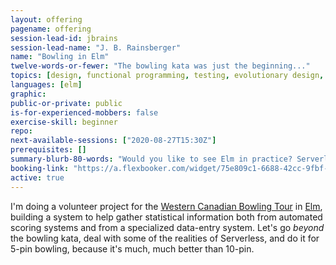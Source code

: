 ```yaml
---
layout: offering
pagename: offering
session-lead-id: jbrains
session-lead-name: "J. B. Rainsberger"
name: "Bowling in Elm"
twelve-words-or-fewer: "The bowling kata was just the beginning..."
topics: [design, functional programming, testing, evolutionary design, refactoring]
languages: [elm]
graphic:
public-or-private: public
is-for-experienced-mobbers: false
exercise-skill: beginner
repo: 
next-available-sessions: ["2020-08-27T15:30Z"]
prerequisites: []
summary-blurb-80-words: "Would you like to see Elm in practice? Serverless? With parsing? This is for you!"
booking-link: "https://a.flexbooker.com/widget/75e809c1-6688-42cc-9fbf-77b001c15991?serviceIds=39112"
active: true
---
```

I'm doing a volunteer project for the [Western Canadian Bowling Tour](https://wcbtour.ca) in [Elm](https://elm-lang.org), building a system to help gather statistical information both from automated scoring systems and from a specialized data-entry system. Let's go _beyond_ the bowling kata, deal with some of the realities of Serverless, and do it for 5-pin bowling, because it's much, much better than 10-pin.


